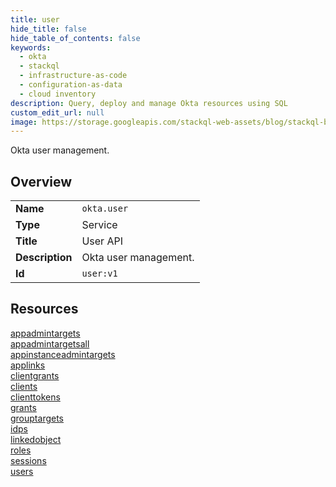 ```yaml
---
title: user
hide_title: false
hide_table_of_contents: false
keywords:
  - okta
  - stackql
  - infrastructure-as-code
  - configuration-as-data
  - cloud inventory
description: Query, deploy and manage Okta resources using SQL
custom_edit_url: null
image: https://storage.googleapis.com/stackql-web-assets/blog/stackql-blog-post-featured-image.png
---
```

Okta user management.  
    

## Overview
<table><tbody>
<tr><td><b>Name</b></td><td><code>okta.user</code></td></tr>
<tr><td><b>Type</b></td><td>Service</td></tr>
<tr><td><b>Title</b></td><td>User API</td></tr>
<tr><td><b>Description</b></td><td>Okta user management.</td></tr>
<tr><td><b>Id</b></td><td><code>user:v1</code></td></tr>
</tbody></table>

## Resources
<div class="row">
<div class="providerDocColumn">
<a href="/providers/okta/user/appadmintargets/">appadmintargets</a><br />
<a href="/providers/okta/user/appadmintargetsall/">appadmintargetsall</a><br />
<a href="/providers/okta/user/appinstanceadmintargets/">appinstanceadmintargets</a><br />
<a href="/providers/okta/user/applinks/">applinks</a><br />
<a href="/providers/okta/user/clientgrants/">clientgrants</a><br />
<a href="/providers/okta/user/clients/">clients</a><br />
<a href="/providers/okta/user/clienttokens/">clienttokens</a><br />
</div>
<div class="providerDocColumn">
<a href="/providers/okta/user/grants/">grants</a><br />
<a href="/providers/okta/user/grouptargets/">grouptargets</a><br />
<a href="/providers/okta/user/idps/">idps</a><br />
<a href="/providers/okta/user/linkedobject/">linkedobject</a><br />
<a href="/providers/okta/user/roles/">roles</a><br />
<a href="/providers/okta/user/sessions/">sessions</a><br />
<a href="/providers/okta/user/users/">users</a><br />
</div>
</div>
